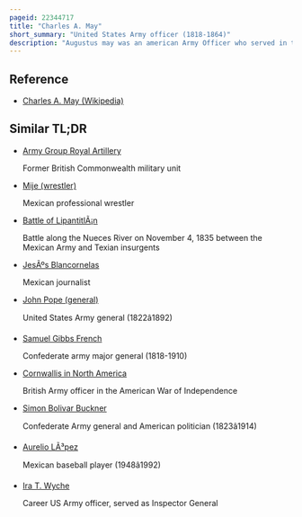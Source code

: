 ```yaml
---
pageid: 22344717
title: "Charles A. May"
short_summary: "United States Army officer (1818-1864)"
description: "Augustus may was an american Army Officer who served in the mexican War and other Campaigns over a 25-year Career. He is best known for successfully leading a cavalry charge against Mexican artillery at the Battle of Resaca de la Palma."
---
```


## Reference

- [Charles A. May (Wikipedia)](https://en.wikipedia.org/?curid=22344717)

## Similar TL;DR

- [Army Group Royal Artillery](/tldr/en/army-group-royal-artillery)

  Former British Commonwealth military unit

- [Mije (wrestler)](/tldr/en/mije-wrestler)

  Mexican professional wrestler

- [Battle of LipantitlÃ¡n](/tldr/en/battle-of-lipantitlan)

  Battle along the Nueces River on November 4, 1835 between the Mexican Army and Texian insurgents

- [JesÃºs Blancornelas](/tldr/en/jesus-blancornelas)

  Mexican journalist

- [John Pope (general)](/tldr/en/john-pope-general)

  United States Army general (1822â1892)

- [Samuel Gibbs French](/tldr/en/samuel-gibbs-french)

  Confederate army major general (1818-1910)

- [Cornwallis in North America](/tldr/en/cornwallis-in-north-america)

  British Army officer in the American War of Independence

- [Simon Bolivar Buckner](/tldr/en/simon-bolivar-buckner)

  Confederate Army general and American politician (1823â1914)

- [Aurelio LÃ³pez](/tldr/en/aurelio-lopez)

  Mexican baseball player (1948â1992)

- [Ira T. Wyche](/tldr/en/ira-t-wyche)

  Career US Army officer, served as Inspector General

